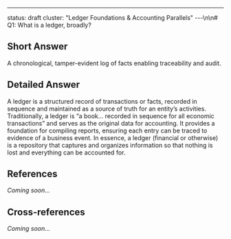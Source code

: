 ---
status: draft
cluster: "Ledger Foundations & Accounting Parallels"
---\n\n# Q1: What is a ledger, broadly?

## Short Answer

A chronological, tamper-evident log of facts enabling traceability and audit.

## Detailed Answer

A ledger is a structured record of transactions or facts, recorded in sequence and maintained as a source of truth for an entity’s activities. Traditionally, a ledger is “a book... recorded in sequence for all economic transactions” and serves as the original data for accounting. It provides a foundation for compiling reports, ensuring each entry can be traced to evidence of a business event. In essence, a ledger (financial or otherwise) is a repository that captures and organizes information so that nothing is lost and everything can be accounted for.

## References

*Coming soon...*

## Cross-references

*Coming soon...*